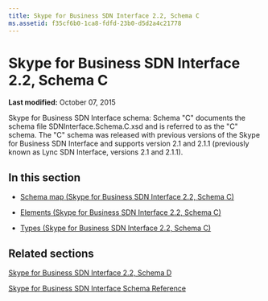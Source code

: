 ```yaml
---
title: Skype for Business SDN Interface 2.2, Schema C
ms.assetid: f35cf6b0-1ca8-fdfd-23b0-d5d2a4c21778
---
```



# Skype for Business SDN Interface 2.2, Schema C

 **Last modified:** October 07, 2015
  
    
    

Skype for Business SDN Interface schema: Schema "C" documents the schema file SDNInterface.Schema.C.xsd and is referred to as the "C" schema. The "C" schema was released with previous versions of the Skype for Business SDN Interface and supports version 2.1 and 2.1.1 (previously known as Lync SDN Interface, versions 2.1 and 2.1.1). 
## In this section


-  [Schema map (Skype for Business SDN Interface 2.2, Schema C)](schema-map-skype-for-business-sdn-interface-2-2-schema-c.md)
    
  
-  [Elements (Skype for Business SDN Interface 2.2, Schema C)](https://msdn.microsoft.com/en-us/library/mt404702(v=office.16).aspx)
    
  
-  [Types (Skype for Business SDN Interface 2.2, Schema C)](https://msdn.microsoft.com/en-us/library/mt429346(v=office.16).aspx)
    
  

## Related sections

 [Skype for Business SDN Interface 2.2, Schema D](skype-for-business-sdn-interface-2-2-schema-d.md)
  
    
    
 [Skype for Business SDN Interface Schema Reference](skype-for-business-sdn-interface-schema-reference.md)
  
    
    

